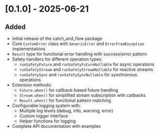 # [0.1.0] - 2025-06-21

## Added

- Initial release of the catch_and_flow package
- Core `CustomError` class with `GenericError` and `ErrorFromException` implementations
- `Result` type for functional error handling with success/error pattern
- Safety handlers for different operation types:
  - `runSafetyFuture` and `runSafetyFutureNullable` for async operations
  - `runSafetyStream` and `runSafetyStreamNullable` for reactive streams
  - `runSafetySync` and `runSafetySyncNullable` for synchronous operations
- Extension methods:
  - `Future.when()` for callback-based future handling
  - `Stream.when()` for simplified stream subscription with callbacks
  - `Result.when()` for functional pattern matching
- Configurable logging system with:
  - Multiple log levels (debug, info, warning, error)
  - Custom logger interface
  - Helper functions for logging
- Complete API documentation with examples
